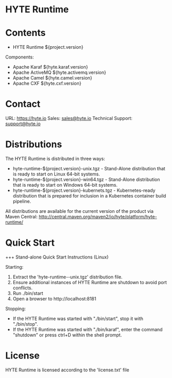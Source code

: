 HYTE Runtime
============
 
Contents
========

 * HYTE Runtime ${project.version}
 
 Components:
 * Apache Karaf ${hyte.karaf.version}
 * Apache ActiveMQ ${hyte.activemq.version}
 * Apache Camel ${hyte.camel.version}
 * Apache CXF ${hyte.cxf.version}
 
Contact
=======

URL: https://hyte.io
Sales: <sales@hyte.io>
Technical Support: <support@hyte.io>

Distributions
=============

The HYTE Runtime is distributed in three ways:

 * hyte-runtime-${project.version}-unix.tgz - Stand-Alone distribution that is ready to start on Linux 64-bit systems.
 * hyte-runtime-${project.version}-win64.tgz - Stand-Alone distribution that is ready to start on Windows 64-bit systems.
 * hyte-runtime-${project.version}-kubernets.tgz - Kubernetes-ready distribution that is prepared for inclusion in a Kubernetes container build pipeline.

All distributions are available for the current version of the product via Maven Central: http://central.maven.org/maven2/io/hyte/platform/hyte-runtime/

Quick Start
===========

+++ Stand-alone Quick Start Instructions (Linux)

 Starting: 

 1. Extract the 'hyte-runtime-<version>-unix.tgz' distribution file.
 2. Ensure additional instances of HYTE Runtime are shutdown to avoid port conflicts.
 3. Run ./bin/start
 4. Open a browser to http://localhost:8181 

 Stopping:

 * If the HYTE Runtime was started with "./bin/start", stop it with "./bin/stop".
 * If the HYTE Runtime was started with "./bin/karaf", enter the command "shutdown" or press ctrl+D within the shell prompt.

License
====================

HYTE Runtime is licensed according to the 'license.txt' file
